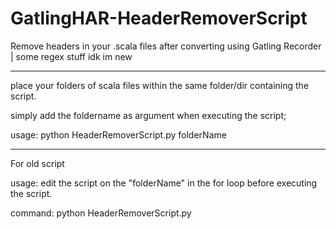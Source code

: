 # GatlingHAR-HeaderRemoverScript
Remove headers in your .scala files after converting using Gatling Recorder | some regex stuff idk im new

----------------------------------------------------------------

place your folders of scala files within the same folder/dir containing the script.

simply add the foldername as argument when executing the script;

usage:  python HeaderRemoverScript.py folderName

----------------------------------------------------------------

For old script

usage:
  edit the script on the "folderName" in the for loop before executing the script.

command:
  python HeaderRemoverScript.py

